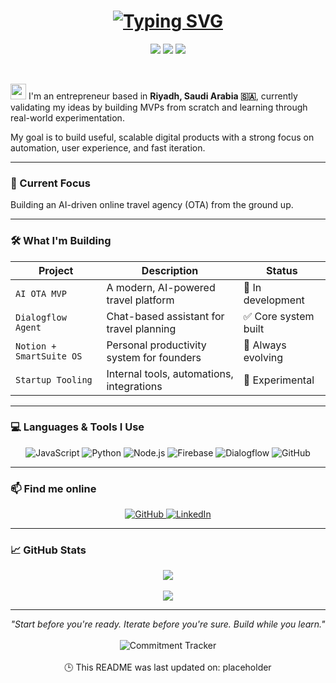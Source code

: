 <h1 align="center">
  <a href="https://git.io/typing-svg">
    <img src="https://readme-typing-svg.herokuapp.com?font=Fira+Code&size=50&duration=2000&pause=800&color=ffffff&background=000000EE&center=true&vCenter=true&multiline=true&width=1400&height=300&lines=Hey+there!;I'm+Abdulaziz+Alhawsa.;Welcome+to+my+GitHub+Playground!" alt="Typing SVG" />
  </a>
</h1>

<p align="center">
  <img src="https://img.shields.io/github/stars/abdulazizalhawsa/your-repo-name?style=for-the-badge" />
  <img src="https://img.shields.io/github/forks/abdulazizalhawsa/your-repo-name?style=for-the-badge" />
  <img src="https://img.shields.io/github/last-commit/abdulazizalhawsa/your-repo-name?style=for-the-badge" />
</p>

<br/>

<p>
  <img src="https://media.giphy.com/media/hvRJCLFzcasrR4ia7z/giphy.gif" width="25px" />
  I'm an entrepreneur based in <b>Riyadh, Saudi Arabia 🇸🇦</b>, currently validating my ideas by building MVPs from scratch and learning through real-world experimentation.
</p>

<p>
  My goal is to build useful, scalable digital products with a strong focus on automation, user experience, and fast iteration.
</p>

---

### 🚀 Current Focus

Building an AI-driven online travel agency (OTA) from the ground up.

---

### 🛠️ What I'm Building

| Project             | Description                                | Status          |
|---------------------|--------------------------------------------|-----------------|
| `AI OTA MVP`        | A modern, AI-powered travel platform       | 🚧 In development |
| `Dialogflow Agent`  | Chat-based assistant for travel planning   | ✅ Core system built |
| `Notion + SmartSuite OS` | Personal productivity system for founders | 🔁 Always evolving |
| `Startup Tooling`   | Internal tools, automations, integrations  | 🧪 Experimental  |

---

### 💻 Languages & Tools I Use

<p align="center">
  <img alt="JavaScript" src="https://img.shields.io/badge/JavaScript-%23323330.svg?logo=javascript&logoColor=%23F7DF1E&style=for-the-badge" />
  <img alt="Python" src="https://img.shields.io/badge/Python-%2312100E.svg?logo=python&style=for-the-badge&logoColor=yellow" />
  <img alt="Node.js" src="https://img.shields.io/badge/Node.js-black?logo=node.js&style=for-the-badge&logoColor=green" />
  <img alt="Firebase" src="https://img.shields.io/badge/Firebase-black?logo=firebase&style=for-the-badge&logoColor=orange" />
  <img alt="Dialogflow" src="https://img.shields.io/badge/Dialogflow-black?logo=dialogflow&style=for-the-badge&logoColor=orange" />
  <img alt="GitHub" src="https://img.shields.io/badge/GitHub-%2312100E.svg?&style=for-the-badge&logo=GitHub&logoColor=white" />
</p>

---

### 📫 Find me online

<p align="center">
  <a href="https://github.com/abdulazizalhawsa" target="_blank">
    <img alt="GitHub" src="https://img.shields.io/badge/GitHub-%2312100E.svg?&style=for-the-badge&logo=github&logoColor=white" />
  </a>
  <a href="https://www.linkedin.com/in/abdulazizalhawsa" target="_blank">
    <img alt="LinkedIn" src="https://img.shields.io/badge/LinkedIn-%230A66C2.svg?&style=for-the-badge&logo=linkedin&logoColor=white" />
  </a>
</p>

---

### 📈 GitHub Stats

<p align="center">
  <img src="https://github-readme-stats.vercel.app/api?username=abdulazizalhawsa&show_icons=true&theme=tokyonight&hide_border=true" />
  <br><br>
  <img src="https://github-readme-stats.vercel.app/api/top-langs/?username=abdulazizalhawsa&layout=compact&theme=tokyonight&hide_border=true" />
</p>

---

<p align="center">
  <em>"Start before you're ready. Iterate before you're sure. Build while you learn."</em>
  <br><br>
  <img alt="Commitment Tracker" 
       src="https://github-readme-streak-stats.herokuapp.com/?user=abdulazizalhawsa&theme=tokyonight&hide_border=true&date_format=M%20j%5B%2C%20Y%5D" />
  <br><br>
  🕒 This README was last updated on: <!--LAST_UPDATED-->placeholder<!--END_LAST_UPDATED-->
</p>
